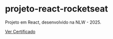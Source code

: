 # projeto-react-rocketseat

 Projeto em React, desenvolvido na NLW - 2025.
 
 [Ver Certificado](https://app.rocketseat.com.br/certificates/4538a67c-9eeb-4842-b9c5-bd77aff12ccc)
